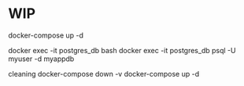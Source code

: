 # WIP

docker-compose up -d

docker exec -it postgres_db bash
 docker exec -it postgres_db psql -U myuser -d myappdb

cleaning
docker-compose down -v
docker-compose up -d